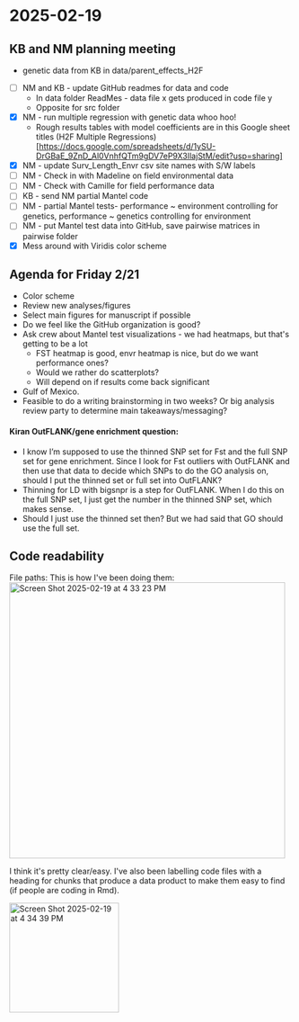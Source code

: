 # 2025-02-19
## KB and NM planning meeting
- genetic data from KB in data/parent_effects_H2F
- [ ] NM and KB - update GitHub readmes for data and code
  - In data folder ReadMes - data file x gets produced in code file y
  - Opposite for src folder
- [x] NM - run multiple regression with genetic data whoo hoo!
  - Rough results tables with model coefficients are in this Google sheet titles (H2F Multiple Regressions)[https://docs.google.com/spreadsheets/d/1ySU-DrGBaE_9ZnD_Al0VnhfQTm9gDV7eP9X3IlajStM/edit?usp=sharing]
- [x] NM - update Surv_Length_Envr csv site names with S/W labels
- [ ] NM - Check in with Madeline on field environmental data
- [ ] NM - Check with Camille for field performance data
- [ ] KB - send NM partial Mantel code
- [ ] NM - partial Mantel tests- performance ~ environment controlling for genetics, performance ~ genetics controlling for environment
- [ ] NM - put Mantel test data into GitHub, save pairwise matrices in pairwise folder
- [x] Mess around with Viridis color scheme

## Agenda for Friday 2/21
- Color scheme
- Review new analyses/figures
- Select main figures for manuscript if possible
- Do we feel like the GitHub organization is good?
- Ask crew about Mantel test visualizations - we had heatmaps, but that's getting to be a lot
  - FST heatmap is good, envr heatmap is nice, but do we want performance ones?
  - Would we rather do scatterplots?
  - Will depend on if results come back significant
- Gulf of Mexico.
- Feasible to do a writing brainstorming in two weeks? Or big analysis review party to determine main takeaways/messaging?

#### Kiran OutFLANK/gene enrichment question:
- I know I’m supposed to use the thinned SNP set for Fst and the full SNP set for gene enrichment. Since I look for Fst outliers with OutFLANK and then use that data to decide which SNPs to do the GO analysis on, should I put the thinned set or full set into OutFLANK?
- Thinning for LD with bigsnpr is a step for OutFLANK. When I do this on the full SNP set, I just get the number in the thinned SNP set, which makes sense.
- Should I just use the thinned set then? But we had said that GO should use the full set.

## Code readability

File paths: 
This is how I've been doing them: <img width="491" alt="Screen Shot 2025-02-19 at 4 33 23 PM" src="https://github.com/user-attachments/assets/682a33c4-921a-4d4f-92af-a9aeaa8d8907" />

I think it's pretty clear/easy. I've also been labelling code files with a heading for chunks that produce a data product to make them easy to find (if people are coding in Rmd).

<img width="195" alt="Screen Shot 2025-02-19 at 4 34 39 PM" src="https://github.com/user-attachments/assets/ed6d7a43-6155-4002-86b2-d41a36b08d1e" />



